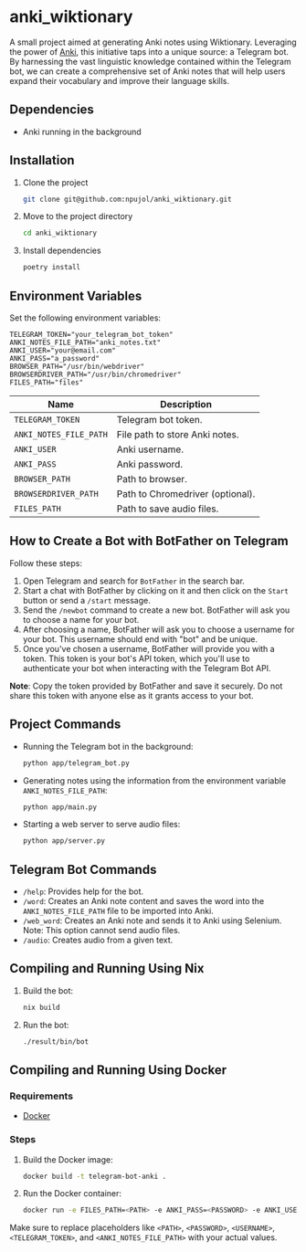 # anki_wiktionary
A small project aimed at generating Anki notes using Wiktionary. Leveraging the power of [Anki](https://apps.ankiweb.net/), this initiative taps into a unique source: a Telegram bot. By harnessing the vast linguistic knowledge contained within the Telegram bot, we can create a comprehensive set of Anki notes that will help users expand their vocabulary and improve their language skills.

## Dependencies
- Anki running in the background

## Installation

1. Clone the project
    ```bash
    git clone git@github.com:npujol/anki_wiktionary.git
    ```
2. Move to the project directory
    ```bash
    cd anki_wiktionary
    ```
3. Install dependencies
    ```bash
    poetry install
    ```

## Environment Variables

Set the following environment variables:

```
TELEGRAM_TOKEN="your_telegram_bot_token"
ANKI_NOTES_FILE_PATH="anki_notes.txt"
ANKI_USER="your@email.com"
ANKI_PASS="a_password"
BROWSER_PATH="/usr/bin/webdriver"
BROWSERDRIVER_PATH="/usr/bin/chromedriver"
FILES_PATH="files"
```

| Name                   | Description                                  |
|------------------------|----------------------------------------------|
| `TELEGRAM_TOKEN`       | Telegram bot token.                          |
| `ANKI_NOTES_FILE_PATH` | File path to store Anki notes.               |
| `ANKI_USER`            | Anki username.                               |
| `ANKI_PASS`            | Anki password.                               |
| `BROWSER_PATH`         | Path to browser.                             |
| `BROWSERDRIVER_PATH`    | Path to Chromedriver (optional).             |
| `FILES_PATH`           | Path to save audio files.                    |

## How to Create a Bot with BotFather on Telegram

Follow these steps:

1. Open Telegram and search for `BotFather` in the search bar.
2. Start a chat with BotFather by clicking on it and then click on the `Start` button or send a `/start` message.
3. Send the `/newbot` command to create a new bot. BotFather will ask you to choose a name for your bot.
4. After choosing a name, BotFather will ask you to choose a username for your bot. This username should end with "bot" and be unique.
5. Once you've chosen a username, BotFather will provide you with a token. This token is your bot's API token, which you'll use to authenticate your bot when interacting with the Telegram Bot API.

__Note__: Copy the token provided by BotFather and save it securely. Do not share this token with anyone else as it grants access to your bot.

## Project Commands

- Running the Telegram bot in the background:
    ```bash
    python app/telegram_bot.py
    ```
- Generating notes using the information from the environment variable `ANKI_NOTES_FILE_PATH`:
    ```bash
    python app/main.py
    ```
- Starting a web server to serve audio files:
    ```bash
    python app/server.py
    ```

## Telegram Bot Commands

- `/help`: Provides help for the bot.
- `/word`: Creates an Anki note content and saves the word into the `ANKI_NOTES_FILE_PATH` file to be imported into Anki.
- `/web_word`: Creates an Anki note and sends it to Anki using Selenium. Note: This option cannot send audio files.
- `/audio`: Creates audio from a given text.

## Compiling and Running Using Nix

1. Build the bot:
    ```bash
    nix build
    ```
2. Run the bot:
    ```bash
    ./result/bin/bot
    ```

## Compiling and Running Using Docker

### Requirements

- [Docker](https://docs.docker.com/engine/install/)

### Steps

1. Build the Docker image:
    ```bash 
    docker build -t telegram-bot-anki .
    ```
2. Run the Docker container:
    ```bash
    docker run -e FILES_PATH=<PATH> -e ANKI_PASS=<PASSWORD> -e ANKI_USER=<USERNAME> -e TELEGRAM_TOKEN=<TELEGRAM_TOKEN> -e ANKI_NOTES_FILE_PATH=<ANKI_NOTES_FILE_PATH> telegram-bot-anki
    ```

Make sure to replace placeholders like `<PATH>`, `<PASSWORD>`, `<USERNAME>`, `<TELEGRAM_TOKEN>`, and `<ANKI_NOTES_FILE_PATH>` with your actual values.